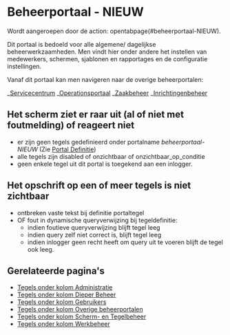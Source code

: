 # Beheerportaal - NIEUW

Wordt aangeroepen door de action: opentabpage(#beheerportaal-NIEUW).

Dit portaal is bedoeld voor alle algemene/ dagelijkse beheerwerkzaamheden. Men vindt hier onder andere het instellen van medewerkers, schermen, sjablonen en rapportages en de configuratie instellingen.

Vanaf dit portaal kan men navigeren naar de overige beheerportalen:

_[Servicecentrum](../servicecentrum/README.md)
_[Operationsportaal](/probleemoplossing/portalen_en_moduleschermen/operationsportaal.md)
_[Zaakbeheer](/probleemoplossing/portalen_en_moduleschermen/zaakbeheer/README.md)
_[Inrichtingenbeheer](/probleemoplossing/portalen_en_moduleschermen/inrichtingenbeheer/README.md)

## Het scherm ziet er raar uit (al of niet met foutmelding) of reageert niet

- er zijn geen tegels gedefinieerd onder portalname _beheerportaal-NIEUW_ (Zie [Portal Definitie](../../../instellen_inrichten/portaldefinitie/README.md))
- alle tegels zijn disabled of onzichtbaar of onzichtbaar_op_conditie
- geen enkele tegel uit dit portal is toegekend aan een inlogger.

## Het opschrift op een of meer tegels is niet zichtbaar

- ontbreken vaste tekst bij definitie portaltegel
- OF fout in dynamische queryverwijzing bij tegeldefinitie:
  - indien foutieve queryverwijzing blijft tegel leeg
  - indien query zelf niet correct is, blijft tegel leeg
  - indien inlogger geen recht heeft om query uit te voeren blijft de tegel ook leeg.

## Gerelateerde pagina's

- [Tegels onder kolom Administratie](tegels_kolom_administratie/README.md)
- [Tegels onder kolom Dieper Beheer](tegels_kolom_dieperbeheer/README.md)
- [Tegels onder kolom Gebruikers](tegels_kolom_gebruikers/README.md)
- [Tegels onder kolom Overige beheerportalen](tegels_kolom_overige_portalen/README.md)
- [Tegels onder kolom Scherm- en Tegelbeheer](tegels_kolom_schermbeheer/README.md)
- [Tegels onder kolom Werkbeheer](tegels_kolom_werkbeheer/README.md)
